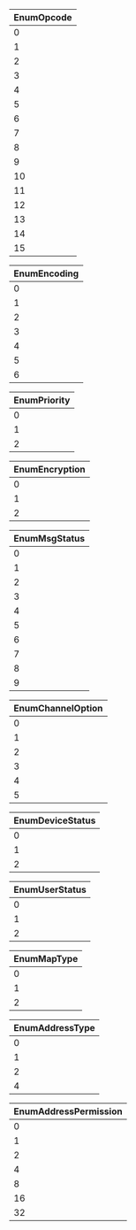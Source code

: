 | **EnumOpcode** |
|:---------------|
| 0              | LOGON          |
| 1              | ACK            |
| 2              | NACK           |
| 3              | STARTSEQ       |
| 4              | ENDSEQ         |
| 5              | TERMINATESEQ   |
| 6              | MSG            |
| 7              | GPS            |
| 8              | PING           |
| 9              | PONG           |
| 10             | ECHO           |
| 11             | LOGDEBUG       |
| 12             | LOGERROR       |
| 13             | UPDATETOKEN    |
| 14             | CHANGEGATEWAY  |
| 15             | LOGOFF         |

|  **EnumEncoding** |
|:------------------|
| 0                 | NONE              |
| 1                 | BINARY            |
| 2                 | BSON              |
| 3                 | EXI               |
| 4                 | ASCII             |
| 5                 | UTF-8             |
| 6                 | UTF-16            |

|  **EnumPriority** |
|:------------------|
| 0                 | NORMAL            |
| 1                 | LOW               |
| 2                 | HIGH              |

|  **EnumEncryption** |
|:--------------------|
| 0                   | NONE                |
| 1                   | KEYS                |
| 2                   | CERT                |

|  **EnumMsgStatus** |
|:-------------------|
| 0                  | NEW                |
| 1                  | QUEUED             |
| 2                  | AIR                |
| 3                  | NACKED             |
| 4                  | ACKED              |
| 5                  | REPORT\_QUEUED     |
| 6                  | REPORT\_AIR        |
| 7                  | REPORT\_NACKED     |
| 8                  | REPORT\_ACKED      |
| 9                  | LOGGED             |

|  **EnumChannelOption** |
|:-----------------------|
| 0                      | UNRELIABLE             |
| 1                      | RELIABLE               |
| 2                      | REPORTED               |
| 3                      | P2P\_UNRELIABLE        |
| 4                      | P2P\_RELIABLE          |
| 5                      | P2P\_REPORTED          |

|  **EnumDeviceStatus** |
|:----------------------|
| 0                     | NEW                   |
| 1                     | ACTIVE                |
| 2                     | BLOCKED               |

|  **EnumUserStatus** |
|:--------------------|
| 0                   | NEW                 |
| 1                   | ACTIVE              |
| 2                   | BLOCKED             |

| **EnumMapType** |
|:----------------|
| 0               | NONE            |
| 1               | XSLT            |
| 2               | KEYPAIR         |

| **EnumAddressType** |
|:--------------------|
| 0                   | NONE                |
| 1                   | XPATH               |
| 2                   | KEYPAIR             |
| 4                   | TBD                 |

| **EnumAddressPermission** |
|:--------------------------|
| 0                         | NONE                      |
| 1                         | ACK                       |
| 2                         | GATEWAY                   |
| 4                         | BACKEND                   |
| 8                         | P2PCHECK                  |
| 16                        | P2PALL                    |
| 32                        | GPS                       |